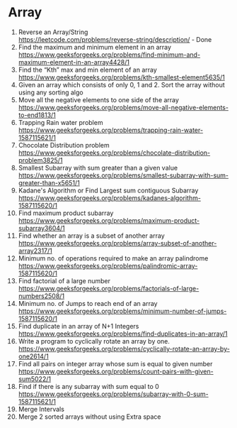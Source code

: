# Array
1. Reverse an Array/String  
   https://leetcode.com/problems/reverse-string/description/ - Done
2. Find the maximum and minimum element in an array  
   https://www.geeksforgeeks.org/problems/find-minimum-and-maximum-element-in-an-array4428/1
3. Find the “Kth” max and min element of an array  
   https://www.geeksforgeeks.org/problems/kth-smallest-element5635/1
4. Given an array which consists of only 0, 1 and 2. Sort the array without using any sorting algo
5. Move all the negative elements to one side of the array  
   https://www.geeksforgeeks.org/problems/move-all-negative-elements-to-end1813/1
6. Trapping Rain water problem  
   https://www.geeksforgeeks.org/problems/trapping-rain-water-1587115621/1
7. Chocolate Distribution problem  
   https://www.geeksforgeeks.org/problems/chocolate-distribution-problem3825/1
8. Smallest Subarray with sum greater than a given value  
   https://www.geeksforgeeks.org/problems/smallest-subarray-with-sum-greater-than-x5651/1
9. Kadane's Algorithm or Find Largest sum contiguous Subarray  
   https://www.geeksforgeeks.org/problems/kadanes-algorithm-1587115620/1
10. Find maximum product subarray   
    https://www.geeksforgeeks.org/problems/maximum-product-subarray3604/1
11. Find whether an array is a subset of another array  
    https://www.geeksforgeeks.org/problems/array-subset-of-another-array2317/1
12. Minimum no. of operations required to make an array palindrome    
    https://www.geeksforgeeks.org/problems/palindromic-array-1587115620/1
13. Find factorial of a large number  
    https://www.geeksforgeeks.org/problems/factorials-of-large-numbers2508/1
14. Minimum no. of Jumps to reach end of an array  
    https://www.geeksforgeeks.org/problems/minimum-number-of-jumps-1587115620/1
15. Find duplicate in an array of N+1 Integers  
    https://www.geeksforgeeks.org/problems/find-duplicates-in-an-array/1
16. Write a program to cyclically rotate an array by one.  
    https://www.geeksforgeeks.org/problems/cyclically-rotate-an-array-by-one2614/1
17. Find all pairs on integer array whose sum is equal to given number  
    https://www.geeksforgeeks.org/problems/count-pairs-with-given-sum5022/1
18. Find if there is any subarray with sum equal to 0
    https://www.geeksforgeeks.org/problems/subarray-with-0-sum-1587115621/1
19. Merge Intervals
20. Merge 2 sorted arrays without using Extra space
